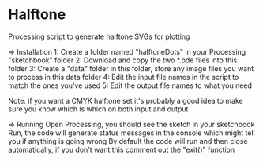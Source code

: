 # Halftone
Processing script to generate halftone SVGs for plotting

=> Installation
1: Create a folder named "halftoneDots" in your Processing "sketchbook" folder
2: Download and copy the two *.pde files into this folder
3: Create a "data" folder in this folder, store any image files you want to process in this data folder
4: Edit the input file names in the script to match the ones you've used
5: Edit the output file names to what you need

Note: if you want a CMYK halftone set it's probably a good idea to make sure you know which is which on both input and output

=> Running
Open Processing, you should see the sketch in your sketchbook
Run, the code will generate status messages in the console which might tell you if anything is going wrong
By default the code will run and then close automatically, if you don't want this comment out the "exit()" function
